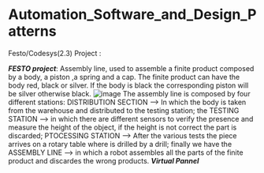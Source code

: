 # Automation_Software_and_Design_Patterns
Festo/Codesys(2.3) Project :

***FESTO project***: Assembly line, used to assemble a finite product composed by a body, a piston ,a spring and a cap. The finite product can have the body red, black or silver. If the body is black the corresponding piston will be silver otherwise black.
![image](https://github.com/LucaSantoro1/Automation_Software_and_Design_Patterns/assets/113595229/9f166054-0a6f-4072-a6f3-b3d23797d17e)
The assembly line is composed by four different stations: DISTRIBUTION SECTION --> In which the body is taken from the warehouse and distributed to the testing station; the TESTING STATION --> in which there are different sensors to verify the presence and measure the height of the object, if the height is not correct the part is discarded; PTOCESSING STATION --> After the various tests the piece arrives on a rotary table where is drilled by a drill; finally we have the ASSEMBLY LINE --> in which a robot assembles all the parts of the finite product and discardes the wrong products.
***Virtual Pannel***

